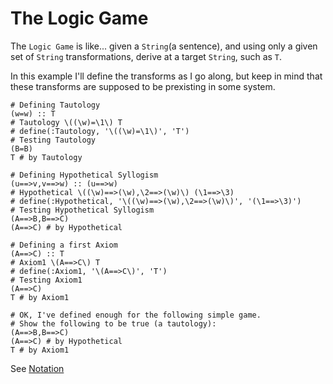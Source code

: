 # The Logic Game

The `Logic Game` is like...
given a `String`(a sentence), and
using only a given set of `String` transformations,
derive at a target `String`, such as `T`.

In this example I'll define the transforms as I go along, but
keep in mind that these transforms are supposed to be prexisting in some system.

    # Defining Tautology
    (w=w) :: T
    # Tautology \((\w)=\1\) T
    # define(:Tautology, '\((\w)=\1\)', 'T')
    # Testing Tautology
    (B=B)
    T # by Tautology

    # Defining Hypothetical Syllogism
    (u==>v,v==>w) :: (u==>w)
    # Hypothetical \((\w)==>(\w),\2==>(\w)\) (\1==>\3)
    # define(:Hypothetical, '\((\w)==>(\w),\2==>(\w)\)', '(\1==>\3)')
    # Testing Hypothetical Syllogism
    (A==>B,B==>C)
    (A==>C) # by Hypothetical

    # Defining a first Axiom
    (A==>C) :: T
    # Axiom1 \(A==>C\) T
    # define(:Axiom1, '\(A==>C\)', 'T')
    # Testing Axiom1
    (A==>C)
    T # by Axiom1

    # OK, I've defined enough for the following simple game.
    # Show the following to be true (a tautology):
    (A==>B,B==>C)
    (A==>C) # by Hypothetical
    T # by Axiom1

See [Notation](../Notation.md)
